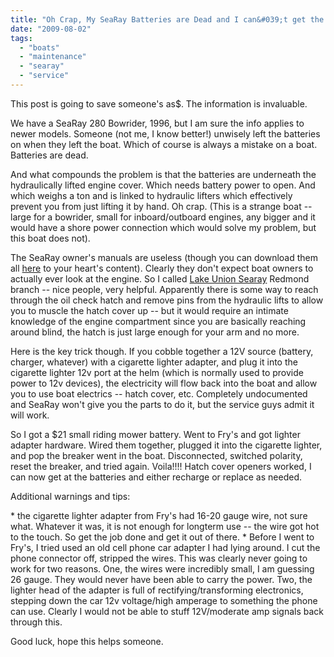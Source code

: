 ```yaml
---
title: "Oh Crap, My SeaRay Batteries are Dead and I can&#039;t get the Powered Engine Hatch Open to Service Them"
date: "2009-08-02"
tags: 
  - "boats"
  - "maintenance"
  - "searay"
  - "service"
---
```


This post is going to save someone's as$. The information is invaluable.

We have a SeaRay 280 Bowrider, 1996, but I am sure the info applies to newer models. Someone (not me, I know better!) unwisely left the batteries on when they left the boat. Which of course is always a mistake on a boat. Batteries are dead.

And what compounds the problem is that the batteries are underneath the hydraulically lifted engine cover. Which needs battery power to open. And which weighs a ton and is linked to hydraulic lifters which effectively prevent you from just lifting it by hand. Oh crap. (This is a strange boat -- large for a bowrider, small for inboard/outboard engines, any bigger and it would have a shore power connection which would solve my problem, but this boat does not).

The SeaRay owner's manuals are useless (though you can download them all [here](http://www.searay.com/Page.aspx/pageId/10552/Manuals.aspx) to your heart's content). Clearly they don't expect boat owners to actually ever look at the engine. So I called [Lake Union Searay](http://www.lakeunionsearay.com/) Redmond branch -- nice people, very helpful. Apparently there is some way to reach through the oil check hatch and remove pins from the hydraulic lifts to allow you to muscle the hatch cover up -- but it would require an intimate knowledge of the engine compartment since you are basically reaching around blind, the hatch is just large enough for your arm and no more.

Here is the key trick though. If you cobble together a 12V source (battery, charger, whatever) with a cigarette lighter adapter, and plug it into the cigarette lighter 12v port at the helm (which is normally used to provide power to 12v devices), the electricity will flow back into the boat and allow you to use boat electrics -- hatch cover, etc. Completely undocumented and SeaRay won't give you the parts to do it, but the service guys admit it will work.

So I got a $21 small riding mower battery. Went to Fry's and got lighter adapter hardware. Wired them together, plugged it into the cigarette lighter, and pop the breaker went in the boat. Disconnected, switched polarity, reset the breaker, and tried again. Voila!!!! Hatch cover openers worked, I can now get at the batteries and either recharge or replace as needed.

Additional warnings and tips:

\* the cigarette lighter adapter from Fry's had 16-20 gauge wire, not sure what. Whatever it was, it is not enough for longterm use -- the wire got hot to the touch. So get the job done and get it out of there. \* Before I went to Fry's, I tried used an old cell phone car adapter I had lying around. I cut the phone connector off, stripped the wires. This was clearly never going to work for two reasons. One, the wires were incredibly small, I am guessing 26 gauge. They would never have been able to carry the power. Two, the lighter head of the adapter is full of rectifying/transforming electronics, stepping down the car 12v voltage/high amperage to something the phone can use. Clearly I would not be able to stuff 12V/moderate amp signals back through this.

Good luck, hope this helps someone.
